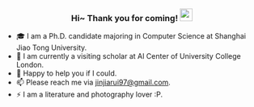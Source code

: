 <!--
**Jinjiarui/Jinjiarui** is a ✨ _special_ ✨ repository because its `README.md` (this file) appears on your GitHub profile.
### Hi there 👋
Here are some ideas to get you started:

- 🔭 I’m currently working on ...
- 🌱 I’m currently learning ...
- 👯 I’m looking to collaborate on ...
- 🤔 I’m looking for help with ...
- 💬 Ask me about ...
- 📫 How to reach me: ...
- 😄 Pronouns: ...
- ⚡ Fun fact: ...

<img src="https://media.giphy.com/media/hvRJCLFzcasrR4ia7z/giphy.gif" width="25px">
-->

<h3 align="center">
    Hi~ Thank you for coming!
    <img src="https://c.tenor.com/StmGV2_YmjEAAAAi/winking-face-joypixels.gif" width="25px">
</h3>
</h3>

- 🎓 I am a Ph.D. candidate majoring in Computer Science at Shanghai Jiao Tong University.
- 🌱 I am currently a visiting scholar at AI Center of University College London.
- 💬 Happy to help you if I could.
- 📫 Please reach me via jinjiarui97@gmail.com.
- ⚡ I am a literature and photography lover :P.
